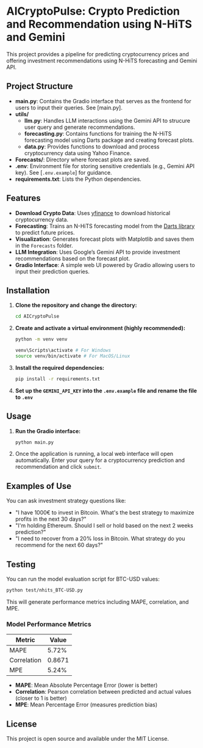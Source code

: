 # AICryptoPulse: Crypto Prediction and Recommendation using N-HiTS and Gemini

This project provides a pipeline for predicting cryptocurrency prices and offering investment recommendations using N-HiTS forecasting and Gemini API.

## Project Structure

- **main.py**: Contains the Gradio interface that serves as the frontend for users to input their queries. See [main.py].
- **utils/**
  - **llm.py**: Handles LLM interactions using the Gemini API to strucure user query and generate recommendations.
  - **forecasting.py**: Contains functions for training the N-HiTS forecasting model using Darts package and creating forecast plots.
  - **data.py**: Provides functions to download and process cryptocurrency data using Yahoo Finance.
- **Forecasts/**: Directory where forecast plots are saved.
- **.env**: Environment file for storing sensitive credentials (e.g., Gemini API key). See [`.env.example`] for guidance.
- **requirements.txt**: Lists the Python dependencies.

## Features

- **Download Crypto Data**: Uses [yfinance](https://pypi.org/project/yfinance/) to download historical cryptocurrency data.
- **Forecasting**: Trains an N-HiTS forecasting model from the [Darts library](https://github.com/unit8co/darts) to predict future prices.
- **Visualization**: Generates forecast plots with Matplotlib and saves them in the `Forecasts` folder.
- **LLM Integration**: Uses Google’s Gemini API to provide investment recommendations based on the forecast plot.
- **Gradio Interface**: A simple web UI powered by Gradio allowing users to input their prediction queries.

## Installation

1. **Clone the repository and change the directory:**

   ```sh
   cd AICryptoPulse
   ```

2. **Create and activate a virtual environment (highly recommended):**

    ```sh
    python -m venv venv

    venv\Scripts\activate # For Windows
    source venv/bin/activate # For MacOS/Linux
    ```

3. **Install the required dependencies:**

    ```sh
    pip install -r requirements.txt
    ```

4. **Set up the `GEMINI_API_KEY` into the `.env.example` file and rename the file to `.env`**

## Usage

1. **Run the Gradio interface:**

    ```sh
    python main.py
    ```

2. Once the application is running, a local web interface will open automatically. Enter your query for a cryptocurrency prediction and recommendation and click `submit`.

## Examples of Use

You can ask investment strategy questions like:
- "I have 1000€ to invest in Bitcoin. What's the best strategy to maximize profits in the next 30 days?"
- "I'm holding Ethereum. Should I sell or hold based on the next 2 weeks prediction?"
- "I need to recover from a 20% loss in Bitcoin. What strategy do you recommend for the next 60 days?"

## Testing

You can run the model evaluation script for BTC-USD values:

```sh
python test/nhits_BTC-USD.py
```

This will generate performance metrics including MAPE, correlation, and MPE.

### Model Performance Metrics

| Metric | Value |
|--------|-------|
| MAPE | 5.72% |
| Correlation | 0.8671 |
| MPE | 5.24% |

- **MAPE**: Mean Absolute Percentage Error (lower is better)
- **Correlation**: Pearson correlation between predicted and actual values (closer to 1 is better)
- **MPE**: Mean Percentage Error (measures prediction bias)

## License

This project is open source and available under the MIT License.